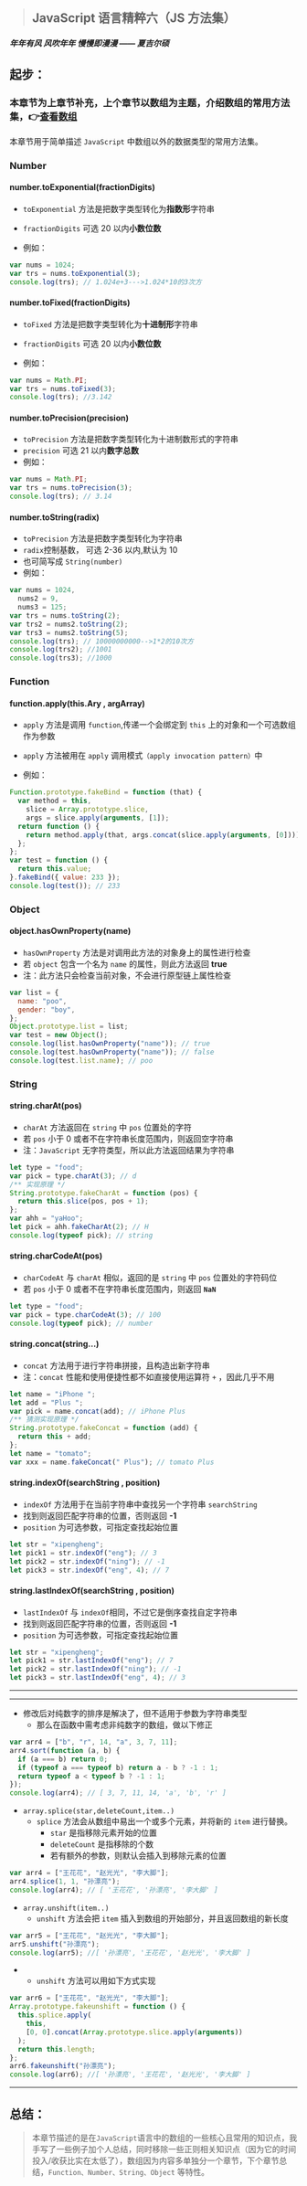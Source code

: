 > ## JavaScript 语言精粹六（JS 方法集）

##### 年年有风 风吹年年 慢慢即漫漫 —— 夏吉尔硕

## 起步：

### 本章节为上章节补充，上个章节以数组为主题，介绍数组的常用方法集，👉[查看数组](https://juejin.cn/post/6914596406879600647)

本章节用于简单描述 `JavaScript` 中数组以外的数据类型的常用方法集。

### **Number**

#### number.toExponential(fractionDigits)

- `toExponential` 方法是把数字类型转化为**指数形**字符串
- `fractionDigits` 可选 20 以内**小数位数**

- 例如：

```javascript
var nums = 1024;
var trs = nums.toExponential(3);
console.log(trs); // 1.024e+3--->1.024*10的3次方
```

#### number.toFixed(fractionDigits)

- `toFixed` 方法是把数字类型转化为**十进制形**字符串
- `fractionDigits` 可选 20 以内**小数位数**

- 例如：

```javascript
var nums = Math.PI;
var trs = nums.toFixed(3);
console.log(trs); //3.142
```

#### number.toPrecision(precision)

- `toPrecision` 方法是把数字类型转化为十进制数形式的字符串
- `precision` 可选 21 以内**数字总数**
- 例如：

```javascript
var nums = Math.PI;
var trs = nums.toPrecision(3);
console.log(trs); // 3.14
```

#### number.toString(radix)

- `toPrecision` 方法是把数字类型转化为字符串
- `radix`控制基数， 可选 2-36 以内,默认为 10
- 也可简写成 `String(number)`
- 例如：

```javascript
var nums = 1024,
  nums2 = 9,
  nums3 = 125;
var trs = nums.toString(2);
var trs2 = nums2.toString(2);
var trs3 = nums2.toString(5);
console.log(trs); // 10000000000-->1*2的10次方
console.log(trs2); //1001
console.log(trs3); //1000
```

### **Function**

#### function.apply(this.Ary , argArray)

- `apply` 方法是调用 `function`,传递一个会绑定到 `this` 上的对象和一个可选数组作为参数
- `apply` 方法被用在 `apply` 调用模式`（apply invocation pattern）`中

- 例如：

```javascript
Function.prototype.fakeBind = function (that) {
  var method = this,
    slice = Array.prototype.slice,
    args = slice.apply(arguments, [1]);
  return function () {
    return method.apply(that, args.concat(slice.apply(arguments, [0])));
  };
};
var test = function () {
  return this.value;
}.fakeBind({ value: 233 });
console.log(test()); // 233
```

### **Object**

#### object.hasOwnProperty(name)

- `hasOwnProperty` 方法是对调用此方法的对象身上的属性进行检查
- 若 `object` 包含一个名为 `name` 的属性，则此方法返回 **true**
- 注：此方法只会检查当前对象，不会进行原型链上属性检查

```javascript
var list = {
  name: "poo",
  gender: "boy",
};
Object.prototype.list = list;
var test = new Object();
console.log(list.hasOwnProperty("name")); // true
console.log(test.hasOwnProperty("name")); // false
console.log(test.list.name); // poo
```

### **String**

#### string.charAt(pos)

- `charAt` 方法返回在 `string` 中 `pos` 位置处的字符
- 若 `pos` 小于 0 或者不在字符串长度范围内，则返回空字符串
- 注：`JavaScript` 无字符类型，所以此方法返回结果为字符串

```javascript
let type = "food";
var pick = type.charAt(3); // d
/** 实现原理 */
String.prototype.fakeCharAt = function (pos) {
  return this.slice(pos, pos + 1);
};
var ahh = "yaHoo";
let pick = ahh.fakeCharAt(2); // H
console.log(typeof pick); // string
```

#### string.charCodeAt(pos)

- `charCodeAt` 与 `charAt` 相似，返回的是 `string` 中 `pos` 位置处的字符码位
- 若 `pos` 小于 0 或者不在字符串长度范围内，则返回 **`NaN`**

```javascript
let type = "food";
var pick = type.charCodeAt(3); // 100
console.log(typeof pick); // number
```

#### string.concat(string...)

- `concat` 方法用于进行字符串拼接，且构造出新字符串
- 注：`concat` 性能和使用便捷性都不如直接使用运算符 `+` ，因此几乎不用

```javascript
let name = "iPhone ";
let add = "Plus ";
var pick = name.concat(add); // iPhone Plus
/** 猜测实现原理 */
String.prototype.fakeConcat = function (add) {
  return this + add;
};
let name = "tomato";
var xxx = name.fakeConcat(" Plus"); // tomato Plus
```

#### string.indexOf(searchString , position)

- `indexOf` 方法用于在当前字符串中查找另一个字符串 `searchString `
- 找到则返回匹配字符串的位置，否则返回 **-1**
- `position` 为可选参数，可指定查找起始位置

```javascript
let str = "xipengheng";
let pick1 = str.indexOf("eng"); // 3
let pick2 = str.indexOf("ning"); // -1
let pick3 = str.indexOf("eng", 4); // 7
```

#### string.lastIndexOf(searchString , position)

- `lastIndexOf` 与 `indexOf`相同，不过它是倒序查找自定字符串
- 找到则返回匹配字符串的位置，否则返回 **-1**
- `position` 为可选参数，可指定查找起始位置

```javascript
let str = "xipengheng";
let pick1 = str.lastIndexOf("eng"); // 7
let pick2 = str.lastIndexOf("ning"); // -1
let pick3 = str.lastIndexOf("eng", 4); // 3
```

---

---

- 修改后对纯数字的排序是解决了，但不适用于参数为字符串类型
  - 那么在函数中需考虑非纯数字的数组，做以下修正

```javascript
var arr4 = ["b", "r", 14, "a", 3, 7, 11];
arr4.sort(function (a, b) {
  if (a === b) return 0;
  if (typeof a === typeof b) return a - b ? -1 : 1;
  return typeof a < typeof b ? -1 : 1;
});
console.log(arr4); // [ 3, 7, 11, 14, 'a', 'b', 'r' ]
```

- `array.splice(star,deleteCount,item..)`
  - `splice` 方法会从数组中易出一个或多个元素，并将新的 `item` 进行替换。
    - `star` 是指移除元素开始的位置
    - `deleteCount` 是指移除的个数
    - 若有额外的参数，则默认会插入到移除元素的位置

```javascript
var arr4 = ["王花花", "赵光光", "李大脚"];
arr4.splice(1, 1, "孙漂亮");
console.log(arr4); // [ '王花花', '孙漂亮', '李大脚' ]
```

- `array.unshift(item..)`
  - `unshift` 方法会把 `item` 插入到数组的开始部分，并且返回数组的新长度

```javascript
var arr5 = ["王花花", "赵光光", "李大脚"];
arr5.unshift("孙漂亮");
console.log(arr5); //[ '孙漂亮', '王花花', '赵光光', '李大脚' ]
```

- - `unshift` 方法可以用如下方式实现

```javascript
var arr6 = ["王花花", "赵光光", "李大脚"];
Array.prototype.fakeunshift = function () {
  this.splice.apply(
    this,
    [0, 0].concat(Array.prototype.slice.apply(arguments))
  );
  return this.length;
};
arr6.fakeunshift("孙漂亮");
console.log(arr6); //[ '孙漂亮', '王花花', '赵光光', '李大脚' ]
```

---

## 总结：

> 本章节描述的是在`JavaScript`语言中的数组的一些核心且常用的知识点，我手写了一些例子加个人总结，同时移除一些正则相关知识点（因为它的时间投入/收获比实在太低了），数组因为内容多单独分一个章节，下个章节总结，`Function、Number、String、Object` 等特性。

```

```

